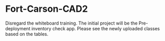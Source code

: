 # Fort-Carson-CAD2
Disregard the whiteboard training. The initial project will be the Pre-deployment inventory check app.
Please see the newly uploaded classes based on the tables.
